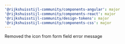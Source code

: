 ```yaml
---
'@rijkshuisstijl-community/components-angular': major
'@rijkshuisstijl-community/components-react': major
'@rijkshuisstijl-community/design-tokens': major
'@rijkshuisstijl-community/components-css': major
---
```


Removed the icon from form field error message
